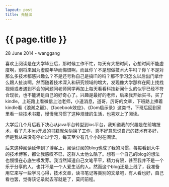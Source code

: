 ```yaml
---
layout: post
title: 先扯淡
---
```


{{ page.title }}
================

<p class="meta">28 June 2014 - wanggang</p>

喜欢上阅读是在大学毕业后，那时候工作不忙，每天有大把时间，心想时间不能虚度啊，别将来因为虚度年华而悔恨啊，而且你丫不是想做技术大牛吗？你丫不是对那么多技术都感兴趣么？不是还号称自己是搞IT的吗？那不学习怎么以后出门拿什么跟人扯淡啊。然而随着技术深入和研究领域的增大，发现像大学那样在网上找找视频或者遇到不会的问题问老师同学再加上每天看看科技新闻什么的似乎已经不符合现状，也不能满足自己的好奇心了。兴趣是最好的老师，后来我开始买书，买了kindle，上班路上看微信上池老师，小道消息，道哥，厉哥的文章，下班路上捧着kindle看《浪潮之巅》、《facebook效应》、《Dom启示录》这类书，下班后回到家里看一些技术书籍，慢慢我习惯了这种规律的生活，也喜欢上了阅读。

大学后几个月后我下决心从java平台转型到ios平台，我知道我的兴趣是在前端技术，看了几本ios开发的书籍就匆匆换了工作，真不好意思说自己的技术有多好，但是我从来没有停止过学习，每天至少有几个小时在阅读。

后来这种阅读延伸到了博客上，阅读订阅的blog也成了我的习惯，每每看到大牛的技术博客，都让我感叹不已，这群人太他么酷了。想有一个自己的blog的想法也慢慢在心底生根发芽。我当然知道自己文笔平平，精力有限，甚至我并不是一个乐于分享的人，也并不是一个人爱生活的人。然而这个blog还是上线了，我准备用它来写一些学习心得，技术文章，读书笔记等类别的文章吧，有人看也好，自己看也罢，觉得该记录就去写就是了，莫问前程。

